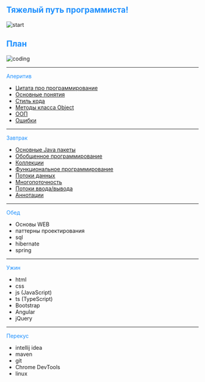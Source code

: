 ## <span style="color: #1E90FF">Тяжелый путь программиста!</span>
![start](https://www.sb.by/upload/iblock/0e3/0e3befde3b6b9a77004fb61175a120a4.jpg)

## <span style="color: #1E90FF">План</span>
![coding](https://ug.ru/wp-content/uploads/2020/05/programmirovanie.jpg)

---
<span style="color: #1E90FF">Аперитив</span>
* [Цитата про программирование](QuoteInfo.md)
* [Основные понятия](BasicInfo.md)
* [Стиль кода](StyleInfo.md)
* [Методы класса Object](ObjectInfo.md)
* [ООП](OOPInfo.md)
* [Ошибки](ExceptionInfo.md)

---
<span style="color: #1E90FF">Завтрак</span>
* [Основные Java пакеты](PackageInfo.md)
* [Обобщенное программирование](GenericsInfo.md)
* [Коллекции](CollectionInfo.md)
* [Функциональное программирование](LambdaInfo.md)
* [Потоки данных](StreamInfo.md)
* [Многопоточность](MultithreadInfo.md)
* [Потоки ввода/вывода](IOInfo.md)
* [Аннотации](AnnotationInfo.md)

---
<span style="color: #1E90FF">Обед</span>
* Основы WEB
* паттерны проектирования
* sql
* hibernate
* spring

---
<span style="color: #1E90FF">Ужин</span>
* html
* css
* js (JavaScript)
* ts (TypeScript)
* Bootstrap
* Angular
* jQuery

---
<span style="color: #1E90FF">Перекус</span>
* intellij idea
* maven
* git
* Chrome DevTools
* linux
